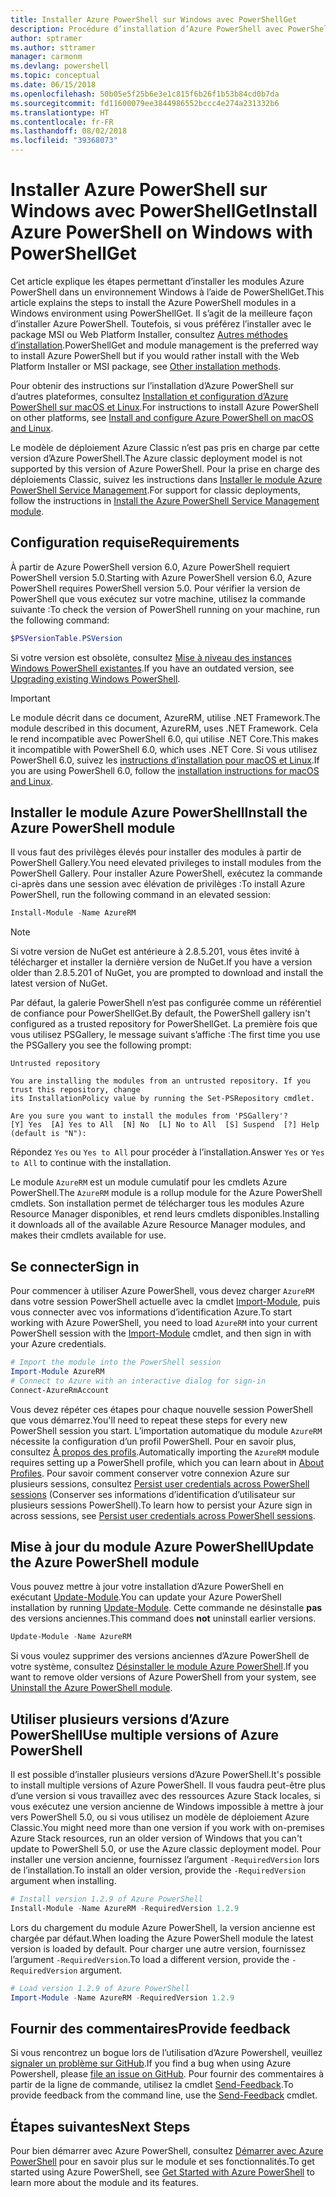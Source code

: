 ```yaml
---
title: Installer Azure PowerShell sur Windows avec PowerShellGet
description: Procédure d’installation d’Azure PowerShell avec PowerShellGet
author: sptramer
ms.author: sttramer
manager: carmonm
ms.devlang: powershell
ms.topic: conceptual
ms.date: 06/15/2018
ms.openlocfilehash: 50b05e5f25b6e3e1c815f6b26f1b53b84cd0b7da
ms.sourcegitcommit: fd11600079ee3844986552bccc4e274a231332b6
ms.translationtype: HT
ms.contentlocale: fr-FR
ms.lasthandoff: 08/02/2018
ms.locfileid: "39368073"
---
```

# <a name="install-azure-powershell-on-windows-with-powershellget"></a><span data-ttu-id="90e24-103">Installer Azure PowerShell sur Windows avec PowerShellGet</span><span class="sxs-lookup"><span data-stu-id="90e24-103">Install Azure PowerShell on Windows with PowerShellGet</span></span>

<span data-ttu-id="90e24-104">Cet article explique les étapes permettant d’installer les modules Azure PowerShell dans un environnement Windows à l’aide de PowerShellGet.</span><span class="sxs-lookup"><span data-stu-id="90e24-104">This article explains the steps to install the Azure PowerShell modules in a Windows environment using PowerShellGet.</span></span> <span data-ttu-id="90e24-105">Il s’agit de la meilleure façon d’installer Azure PowerShell. Toutefois, si vous préférez l’installer avec le package MSI ou Web Platform Installer, consultez [Autres méthodes d’installation](other-install.md).</span><span class="sxs-lookup"><span data-stu-id="90e24-105">PowerShellGet and module management is the preferred way to install Azure PowerShell but if you would rather install with the Web Platform Installer or MSI package, see [Other installation methods](other-install.md).</span></span>

<span data-ttu-id="90e24-106">Pour obtenir des instructions sur l’installation d’Azure PowerShell sur d’autres plateformes, consultez [Installation et configuration d’Azure PowerShell sur macOS et Linux](install-azurermps-maclinux.md).</span><span class="sxs-lookup"><span data-stu-id="90e24-106">For instructions to install Azure PowerShell on other platforms, see [Install and configure Azure PowerShell on macOS and Linux](install-azurermps-maclinux.md).</span></span>

<span data-ttu-id="90e24-107">Le modèle de déploiement Azure Classic n’est pas pris en charge par cette version d’Azure PowerShell.</span><span class="sxs-lookup"><span data-stu-id="90e24-107">The Azure classic deployment model is not supported by this version of Azure PowerShell.</span></span> <span data-ttu-id="90e24-108">Pour la prise en charge des déploiements Classic, suivez les instructions dans [Installer le module Azure PowerShell Service Management](/powershell/azure/servicemanagement/install-azure-ps).</span><span class="sxs-lookup"><span data-stu-id="90e24-108">For support for classic deployments, follow the instructions in [Install the Azure PowerShell Service Management module](/powershell/azure/servicemanagement/install-azure-ps).</span></span>

## <a name="requirements"></a><span data-ttu-id="90e24-109">Configuration requise</span><span class="sxs-lookup"><span data-stu-id="90e24-109">Requirements</span></span>

<span data-ttu-id="90e24-110">À partir de Azure PowerShell version 6.0, Azure PowerShell requiert PowerShell version 5.0.</span><span class="sxs-lookup"><span data-stu-id="90e24-110">Starting with Azure PowerShell version 6.0, Azure PowerShell requires PowerShell version 5.0.</span></span> <span data-ttu-id="90e24-111">Pour vérifier la version de PowerShell que vous exécutez sur votre machine, utilisez la commande suivante :</span><span class="sxs-lookup"><span data-stu-id="90e24-111">To check the version of PowerShell running on your machine, run the following command:</span></span>

```powershell
$PSVersionTable.PSVersion
```

<span data-ttu-id="90e24-112">Si votre version est obsolète, consultez [Mise à niveau des instances Windows PowerShell existantes](/powershell/scripting/setup/installing-windows-powershell?view=powershell-6#upgrading-existing-windows-powershell).</span><span class="sxs-lookup"><span data-stu-id="90e24-112">If you have an outdated version, see [Upgrading existing Windows PowerShell](/powershell/scripting/setup/installing-windows-powershell?view=powershell-6#upgrading-existing-windows-powershell).</span></span>

> [!IMPORTANT]
> <span data-ttu-id="90e24-113">Le module décrit dans ce document, AzureRM, utilise .NET Framework.</span><span class="sxs-lookup"><span data-stu-id="90e24-113">The module described in this document, AzureRM, uses .NET Framework.</span></span> <span data-ttu-id="90e24-114">Cela le rend incompatible avec PowerShell 6.0, qui utilise .NET Core.</span><span class="sxs-lookup"><span data-stu-id="90e24-114">This makes it incompatible with PowerShell 6.0, which uses .NET Core.</span></span> <span data-ttu-id="90e24-115">Si vous utilisez PowerShell 6.0, suivez les [instructions d’installation pour macOS et Linux](install-azurermps-maclinux.md).</span><span class="sxs-lookup"><span data-stu-id="90e24-115">If you are using PowerShell 6.0, follow the [installation instructions for macOS and Linux](install-azurermps-maclinux.md).</span></span>

## <a name="install-the-azure-powershell-module"></a><span data-ttu-id="90e24-116">Installer le module Azure PowerShell</span><span class="sxs-lookup"><span data-stu-id="90e24-116">Install the Azure PowerShell module</span></span>

<span data-ttu-id="90e24-117">Il vous faut des privilèges élevés pour installer des modules à partir de PowerShell Gallery.</span><span class="sxs-lookup"><span data-stu-id="90e24-117">You need elevated privileges to install modules from the PowerShell Gallery.</span></span> <span data-ttu-id="90e24-118">Pour installer Azure PowerShell, exécutez la commande ci-après dans une session avec élévation de privilèges :</span><span class="sxs-lookup"><span data-stu-id="90e24-118">To install Azure PowerShell, run the following command in an elevated session:</span></span>

```powershell
Install-Module -Name AzureRM
```

> [!NOTE]
> <span data-ttu-id="90e24-119">Si votre version de NuGet est antérieure à 2.8.5.201, vous êtes invité à télécharger et installer la dernière version de NuGet.</span><span class="sxs-lookup"><span data-stu-id="90e24-119">If you have a version older than 2.8.5.201 of NuGet, you are prompted to download and install the latest version of NuGet.</span></span>

<span data-ttu-id="90e24-120">Par défaut, la galerie PowerShell n’est pas configurée comme un référentiel de confiance pour PowerShellGet.</span><span class="sxs-lookup"><span data-stu-id="90e24-120">By default, the PowerShell gallery isn't configured as a trusted repository for PowerShellGet.</span></span> <span data-ttu-id="90e24-121">La première fois que vous utilisez PSGallery, le message suivant s’affiche :</span><span class="sxs-lookup"><span data-stu-id="90e24-121">The first time you use the PSGallery you see the following prompt:</span></span>

```output
Untrusted repository

You are installing the modules from an untrusted repository. If you trust this repository, change
its InstallationPolicy value by running the Set-PSRepository cmdlet.

Are you sure you want to install the modules from 'PSGallery'?
[Y] Yes  [A] Yes to All  [N] No  [L] No to All  [S] Suspend  [?] Help (default is "N"):
```

<span data-ttu-id="90e24-122">Répondez `Yes` ou `Yes to All` pour procéder à l’installation.</span><span class="sxs-lookup"><span data-stu-id="90e24-122">Answer `Yes` or `Yes to All` to continue with the installation.</span></span>

<span data-ttu-id="90e24-123">Le module `AzureRM` est un module cumulatif pour les cmdlets Azure PowerShell.</span><span class="sxs-lookup"><span data-stu-id="90e24-123">The `AzureRM` module is a rollup module for the Azure PowerShell cmdlets.</span></span> <span data-ttu-id="90e24-124">Son installation permet de télécharger tous les modules Azure Resource Manager disponibles, et rend leurs cmdlets disponibles.</span><span class="sxs-lookup"><span data-stu-id="90e24-124">Installing it downloads all of the available Azure Resource Manager modules, and makes their cmdlets available for use.</span></span>

## <a name="sign-in"></a><span data-ttu-id="90e24-125">Se connecter</span><span class="sxs-lookup"><span data-stu-id="90e24-125">Sign in</span></span>

<span data-ttu-id="90e24-126">Pour commencer à utiliser Azure PowerShell, vous devez charger `AzureRM` dans votre session PowerShell actuelle avec la cmdlet [Import-Module](/powershell/module/Microsoft.PowerShell.Core/Import-Module), puis vous connecter avec vos informations d’identification Azure.</span><span class="sxs-lookup"><span data-stu-id="90e24-126">To start working with Azure PowerShell, you need to load `AzureRM` into your current PowerShell session with the [Import-Module](/powershell/module/Microsoft.PowerShell.Core/Import-Module) cmdlet, and then sign in with your Azure credentials.</span></span>

```powershell
# Import the module into the PowerShell session
Import-Module AzureRM
# Connect to Azure with an interactive dialog for sign-in
Connect-AzureRmAccount
```

<span data-ttu-id="90e24-127">Vous devez répéter ces étapes pour chaque nouvelle session PowerShell que vous démarrez.</span><span class="sxs-lookup"><span data-stu-id="90e24-127">You'll need to repeat these steps for every new PowerShell session you start.</span></span> <span data-ttu-id="90e24-128">L’importation automatique du module `AzureRM` nécessite la configuration d’un profil PowerShell. Pour en savoir plus, consultez [À propos des profils](/powershell/module/microsoft.powershell.core/about/about_profiles).</span><span class="sxs-lookup"><span data-stu-id="90e24-128">Automatically importing the `AzureRM` module requires setting up a PowerShell profile, which you can learn about in [About Profiles](/powershell/module/microsoft.powershell.core/about/about_profiles).</span></span>
<span data-ttu-id="90e24-129">Pour savoir comment conserver votre connexion Azure sur plusieurs sessions, consultez [Persist user credentials across PowerShell sessions](context-persistence.md) (Conserver ses informations d’identification d’utilisateur sur plusieurs sessions PowerShell).</span><span class="sxs-lookup"><span data-stu-id="90e24-129">To learn how to persist your Azure sign in across sessions, see [Persist user credentials across PowerShell sessions](context-persistence.md).</span></span>

## <a name="update-the-azure-powershell-module"></a><span data-ttu-id="90e24-130">Mise à jour du module Azure PowerShell</span><span class="sxs-lookup"><span data-stu-id="90e24-130">Update the Azure PowerShell module</span></span>

<span data-ttu-id="90e24-131">Vous pouvez mettre à jour votre installation d’Azure PowerShell en exécutant [Update-Module](/powershell/module/powershellget/update-module).</span><span class="sxs-lookup"><span data-stu-id="90e24-131">You can update your Azure PowerShell installation by running [Update-Module](/powershell/module/powershellget/update-module).</span></span> <span data-ttu-id="90e24-132">Cette commande ne désinstalle __pas__ des versions anciennes.</span><span class="sxs-lookup"><span data-stu-id="90e24-132">This command does __not__ uninstall earlier versions.</span></span>

```powershell
Update-Module -Name AzureRM
```

<span data-ttu-id="90e24-133">Si vous voulez supprimer des versions anciennes d’Azure PowerShell de votre système, consultez [Désinstaller le module Azure PowerShell](uninstall-azurerm-ps.md).</span><span class="sxs-lookup"><span data-stu-id="90e24-133">If you want to remove older versions of Azure PowerShell from your system, see [Uninstall the Azure PowerShell module](uninstall-azurerm-ps.md).</span></span>

## <a name="use-multiple-versions-of-azure-powershell"></a><span data-ttu-id="90e24-134">Utiliser plusieurs versions d’Azure PowerShell</span><span class="sxs-lookup"><span data-stu-id="90e24-134">Use multiple versions of Azure PowerShell</span></span>

<span data-ttu-id="90e24-135">Il est possible d’installer plusieurs versions d’Azure PowerShell.</span><span class="sxs-lookup"><span data-stu-id="90e24-135">It's possible to install multiple versions of Azure PowerShell.</span></span> <span data-ttu-id="90e24-136">Il vous faudra peut-être plus d’une version si vous travaillez avec des ressources Azure Stack locales, si vous exécutez une version ancienne de Windows impossible à mettre à jour vers PowerShell 5.0, ou si vous utilisez un modèle de déploiement Azure Classic.</span><span class="sxs-lookup"><span data-stu-id="90e24-136">You might need more than one version if you work with on-premises Azure Stack resources, run an older version of Windows that you can't update to PowerShell 5.0, or use the Azure classic deployment model.</span></span> <span data-ttu-id="90e24-137">Pour installer une version ancienne, fournissez l’argument `-RequiredVersion` lors de l’installation.</span><span class="sxs-lookup"><span data-stu-id="90e24-137">To install an older version, provide the `-RequiredVersion` argument when installing.</span></span>

```powershell
# Install version 1.2.9 of Azure PowerShell
Install-Module -Name AzureRM -RequiredVersion 1.2.9
```

<span data-ttu-id="90e24-138">Lors du chargement du module Azure PowerShell, la version ancienne est chargée par défaut.</span><span class="sxs-lookup"><span data-stu-id="90e24-138">When loading the Azure PowerShell module the latest version is loaded by default.</span></span> <span data-ttu-id="90e24-139">Pour charger une autre version, fournissez l’argument `-RequiredVersion`.</span><span class="sxs-lookup"><span data-stu-id="90e24-139">To load a different version, provide the `-RequiredVersion` argument.</span></span>

```powershell
# Load version 1.2.9 of Azure PowerShell
Import-Module -Name AzureRM -RequiredVersion 1.2.9
```

## <a name="provide-feedback"></a><span data-ttu-id="90e24-140">Fournir des commentaires</span><span class="sxs-lookup"><span data-stu-id="90e24-140">Provide feedback</span></span>

<span data-ttu-id="90e24-141">Si vous rencontrez un bogue lors de l’utilisation d’Azure Powershell, veuillez [signaler un problème sur GitHub](https://github.com/Azure/azure-powershell/issues).</span><span class="sxs-lookup"><span data-stu-id="90e24-141">If you find a bug when using Azure Powershell, please [file an issue on GitHub](https://github.com/Azure/azure-powershell/issues).</span></span>
<span data-ttu-id="90e24-142">Pour fournir des commentaires à partir de la ligne de commande, utilisez la cmdlet [Send-Feedback](/powershell/module/azurerm.profile/send-feedback).</span><span class="sxs-lookup"><span data-stu-id="90e24-142">To provide feedback from the command line, use the [Send-Feedback](/powershell/module/azurerm.profile/send-feedback) cmdlet.</span></span>

## <a name="next-steps"></a><span data-ttu-id="90e24-143">Étapes suivantes</span><span class="sxs-lookup"><span data-stu-id="90e24-143">Next Steps</span></span>

<span data-ttu-id="90e24-144">Pour bien démarrer avec Azure PowerShell, consultez [Démarrer avec Azure PowerShell](get-started-azureps.md) pour en savoir plus sur le module et ses fonctionnalités.</span><span class="sxs-lookup"><span data-stu-id="90e24-144">To get started using Azure PowerShell, see [Get Started with Azure PowerShell](get-started-azureps.md) to learn more about the module and its features.</span></span>